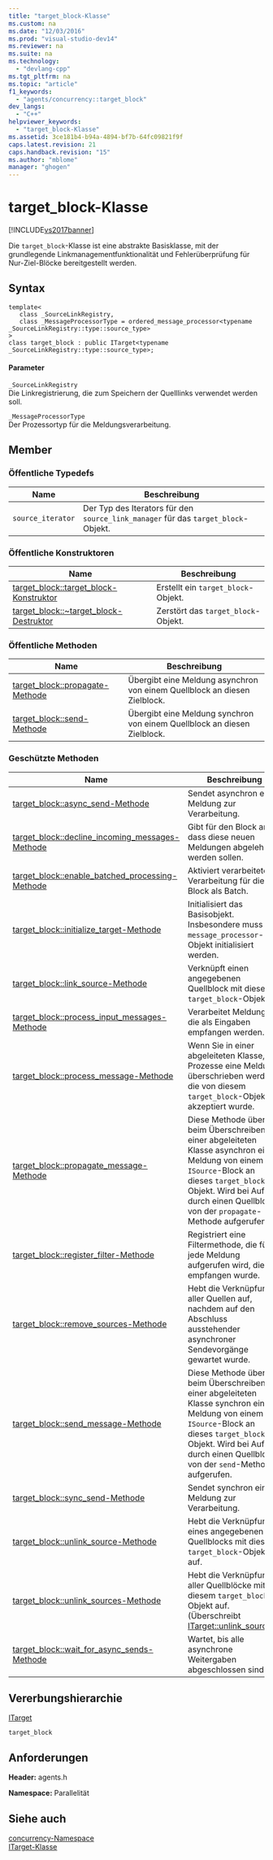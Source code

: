 ```yaml
---
title: "target_block-Klasse"
ms.custom: na
ms.date: "12/03/2016"
ms.prod: "visual-studio-dev14"
ms.reviewer: na
ms.suite: na
ms.technology: 
  - "devlang-cpp"
ms.tgt_pltfrm: na
ms.topic: "article"
f1_keywords: 
  - "agents/concurrency::target_block"
dev_langs: 
  - "C++"
helpviewer_keywords: 
  - "target_block-Klasse"
ms.assetid: 3ce181b4-b94a-4894-bf7b-64fc09821f9f
caps.latest.revision: 21
caps.handback.revision: "15"
ms.author: "mblome"
manager: "ghogen"
---
```

# target_block-Klasse
[!INCLUDE[vs2017banner](../../../assembler/inline/includes/vs2017banner.md)]

Die `target_block`\-Klasse ist eine abstrakte Basisklasse, mit der grundlegende Linkmanagementfunktionalität und Fehlerüberprüfung für Nur\-Ziel\-Blöcke bereitgestellt werden.  
  
## Syntax  
  
```  
template<  
   class _SourceLinkRegistry,  
   class _MessageProcessorType = ordered_message_processor<typename _SourceLinkRegistry::type::source_type>  
>  
class target_block : public ITarget<typename _SourceLinkRegistry::type::source_type>;  
```  
  
#### Parameter  
 `_SourceLinkRegistry`  
 Die Linkregistrierung, die zum Speichern der Quelllinks verwendet werden soll.  
  
 `_MessageProcessorType`  
 Der Prozessortyp für die Meldungsverarbeitung.  
  
## Member  
  
### Öffentliche Typedefs  
  
|Name|**Beschreibung**|  
|----------|----------------------|  
|`source_iterator`|Der Typ des Iterators für den `source_link_manager` für das `target_block`\-Objekt.|  
  
### Öffentliche Konstruktoren  
  
|Name|**Beschreibung**|  
|----------|----------------------|  
|[target\_block::target\_block\-Konstruktor](../Topic/target_block::target_block%20Constructor.md)|Erstellt ein `target_block`\-Objekt.|  
|[target\_block::~target\_block\-Destruktor](../Topic/target_block::~target_block%20Destructor.md)|Zerstört das `target_block`\-Objekt.|  
  
### Öffentliche Methoden  
  
|Name|**Beschreibung**|  
|----------|----------------------|  
|[target\_block::propagate\-Methode](../Topic/target_block::propagate%20Method.md)|Übergibt eine Meldung asynchron von einem Quellblock an diesen Zielblock.|  
|[target\_block::send\-Methode](../Topic/target_block::send%20Method.md)|Übergibt eine Meldung synchron von einem Quellblock an diesen Zielblock.|  
  
### Geschützte Methoden  
  
|Name|**Beschreibung**|  
|----------|----------------------|  
|[target\_block::async\_send\-Methode](../Topic/target_block::async_send%20Method.md)|Sendet asynchron eine Meldung zur Verarbeitung.|  
|[target\_block::decline\_incoming\_messages\-Methode](../Topic/target_block::decline_incoming_messages%20Method.md)|Gibt für den Block an, dass diese neuen Meldungen abgelehnt werden sollen.|  
|[target\_block::enable\_batched\_processing\-Methode](../Topic/target_block::enable_batched_processing%20Method.md)|Aktiviert verarbeitete Verarbeitung für diesen Block als Batch.|  
|[target\_block::initialize\_target\-Methode](../Topic/target_block::initialize_target%20Method.md)|Initialisiert das Basisobjekt.  Insbesondere muss das `message_processor`\-Objekt initialisiert werden.|  
|[target\_block::link\_source\-Methode](../Topic/target_block::link_source%20Method.md)|Verknüpft einen angegebenen Quellblock mit diesem `target_block`\-Objekt.|  
|[target\_block::process\_input\_messages\-Methode](../Topic/target_block::process_input_messages%20Method.md)|Verarbeitet Meldungen, die als Eingaben empfangen werden.|  
|[target\_block::process\_message\-Methode](../Topic/target_block::process_message%20Method.md)|Wenn Sie in einer abgeleiteten Klasse, Prozesse eine Meldung überschrieben werden, die von diesem `target_block`\-Objekt akzeptiert wurde.|  
|[target\_block::propagate\_message\-Methode](../Topic/target_block::propagate_message%20Method.md)|Diese Methode übergibt beim Überschreiben in einer abgeleiteten Klasse asynchron eine Meldung von einem `ISource`\-Block an dieses `target_block`\-Objekt.  Wird bei Aufruf durch einen Quellblock von der `propagate`\-Methode aufgerufen.|  
|[target\_block::register\_filter\-Methode](../Topic/target_block::register_filter%20Method.md)|Registriert eine Filtermethode, die für jede Meldung aufgerufen wird, die empfangen wurde.|  
|[target\_block::remove\_sources\-Methode](../Topic/target_block::remove_sources%20Method.md)|Hebt die Verknüpfung aller Quellen auf, nachdem auf den Abschluss ausstehender asynchroner Sendevorgänge gewartet wurde.|  
|[target\_block::send\_message\-Methode](../Topic/target_block::send_message%20Method.md)|Diese Methode übergibt beim Überschreiben in einer abgeleiteten Klasse synchron eine Meldung von einem `ISource`\-Block an dieses `target_block`\-Objekt.  Wird bei Aufruf durch einen Quellblock von der `send`\-Methode aufgerufen.|  
|[target\_block::sync\_send\-Methode](../Topic/target_block::sync_send%20Method.md)|Sendet synchron eine Meldung zur Verarbeitung.|  
|[target\_block::unlink\_source\-Methode](../Topic/target_block::unlink_source%20Method.md)|Hebt die Verknüpfung eines angegebenen Quellblocks mit diesem `target_block`\-Objekt auf.|  
|[target\_block::unlink\_sources\-Methode](../Topic/target_block::unlink_sources%20Method.md)|Hebt die Verknüpfung aller Quellblöcke mit diesem `target_block`\-Objekt auf. \(Überschreibt [ITarget::unlink\_sources](../Topic/ITarget::unlink_sources%20Method.md).\)|  
|[target\_block::wait\_for\_async\_sends\-Methode](../Topic/target_block::wait_for_async_sends%20Method.md)|Wartet, bis alle asynchrone Weitergaben abgeschlossen sind.|  
  
## Vererbungshierarchie  
 [ITarget](../../../parallel/concrt/reference/itarget-class.md)  
  
 `target_block`  
  
## Anforderungen  
 **Header:** agents.h  
  
 **Namespace:** Parallelität  
  
## Siehe auch  
 [concurrency\-Namespace](../../../parallel/concrt/reference/concurrency-namespace.md)   
 [ITarget\-Klasse](../../../parallel/concrt/reference/itarget-class.md)